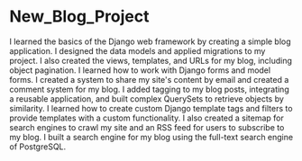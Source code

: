 # New_Blog_Project
I learned the basics of the Django web framework by creating a simple blog application. I designed the data models and applied migrations to my project. I also created the views, templates, and URLs for my blog, including object pagination. I learned how to work with Django forms and model forms. I created a system to share my site's content by email and created a comment system for my blog. I added tagging to my blog posts, integrating a reusable application, and built complex QuerySets to retrieve objects by similarity. I learned how to create custom Django template tags and filters to provide templates with a custom functionality. I also created a sitemap for search engines to crawl my site and an RSS feed for users to subscribe to my blog. I built a search engine for my blog using the full-text search engine of PostgreSQL.
